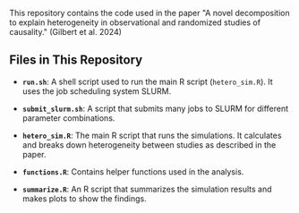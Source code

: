 This repository contains the code used in the paper "A novel decomposition to explain heterogeneity in observational and randomized studies of causality." (Gilbert et al. 2024)

## Files in This Repository

- **`run.sh`**: A shell script used to run the main R script (`hetero_sim.R`). It uses the job scheduling system SLURM.

- **`submit_slurm.sh`**: A script that submits many jobs to SLURM for different parameter combinations. 

- **`hetero_sim.R`**: The main R script that runs the simulations. It calculates and breaks down heterogeneity between studies as described in the paper.

- **`functions.R`**: Contains helper functions used in the analysis.

- **`summarize.R`**: An R script that summarizes the simulation results and makes plots to show the findings.

